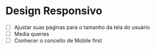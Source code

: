 #  Design Responsivo

- [ ] Ajustar suas páginas para o tamanho da tela do usuário
- [ ] Media queries
- [ ] Conhecer o conceito de Mobile first